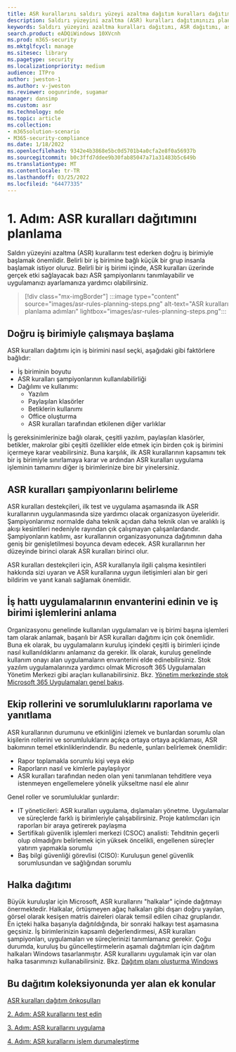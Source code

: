 ```yaml
---
title: ASR kurallarını saldırı yüzeyi azaltma dağıtım kuralları dağıtımı
description: Saldırı yüzeyini azaltma (ASR) kuralları dağıtımınızı planlamak için kılavuz sağlar.
keywords: Saldırı yüzeyini azaltma kuralları dağıtımı, ASR dağıtımı, asr kurallarını etkinleştirme, ASR'yi yapılandırma, izinsiz giriş engelleme sistemi, koruma kuralları, istismardan koruma kuralları, istismardan koruma kuralları, bulaşma önleme kuralları, Uç Nokta için Microsoft Defender, ASR kurallarını yapılandırma
search.product: eADQiWindows 10XVcnh
ms.prod: m365-security
ms.mktglfcycl: manage
ms.sitesec: library
ms.pagetype: security
ms.localizationpriority: medium
audience: ITPro
author: jweston-1
ms.author: v-jweston
ms.reviewer: oogunrinde, sugamar
manager: dansimp
ms.custom: asr
ms.technology: mde
ms.topic: article
ms.collection:
- m365solution-scenario
- M365-security-compliance
ms.date: 1/18/2022
ms.openlocfilehash: 9342e4b3868e5bc0d5701b4a0cfa2e8f0a56937b
ms.sourcegitcommit: b0c3ffd7ddee9b30fab85047a71a31483b5c649b
ms.translationtype: MT
ms.contentlocale: tr-TR
ms.lasthandoff: 03/25/2022
ms.locfileid: "64477335"
---
```

# <a name="step-1-plan-asr-rules-deployment"></a>1. Adım: ASR kuralları dağıtımını planlama

Saldırı yüzeyini azaltma (ASR) kurallarını test ederken doğru iş birimiyle başlamak önemlidir. Belirli bir iş birimine bağlı küçük bir grup insanla başlamak istiyor oluruz. Belirli bir iş birimi içinde, ASR kuralları üzerinde gerçek etki sağlayacak bazı ASR şampiyonlarını tanımlayabilir ve uygulamanızı ayarlamanıza yardımcı olabilirsiniz.

> [!div class="mx-imgBorder"]
> :::image type="content" source="images/asr-rules-planning-steps.png" alt-text="ASR kuralları planlama adımları" lightbox="images/asr-rules-planning-steps.png":::

## <a name="start-with-the-right-business-unit"></a>Doğru iş birimiyle çalışmaya başlama

ASR kuralları dağıtımı için iş birimini nasıl seçki, aşağıdaki gibi faktörlere bağlıdır:

- İş biriminin boyutu
- ASR kuralları şampiyonlarının kullanılabilirliği  
- Dağılımı ve kullanımı:
  - Yazılım
  - Paylaşılan klasörler
  - Betiklerin kullanımı
  - Office oluşturma
  - ASR kuralları tarafından etkilenen diğer varlıklar

İş gereksinimlerinize bağlı olarak, çeşitli yazılım, paylaşılan klasörler, betikler, makrolar gibi çeşitli özellikler elde etmek için birden çok iş birimini içermeye karar veabilirsiniz. Buna karşılık, ilk ASR kurallarının kapsamını tek bir iş birimiyle sınırlamaya karar ve ardından ASR kuralları uygulama işleminin tamamını diğer iş birimlerinize bire bir yinelersiniz.

## <a name="identify-asr--rules-champions"></a>ASR kuralları şampiyonlarını belirleme

ASR kuralları destekçileri, ilk test ve uygulama aşamasında ilk ASR kurallarının uygulanmasında size yardımcı olacak organizasyon üyeleridir. Şampiyonlarımız normalde daha teknik açıdan daha teknik olan ve aralıklı iş akışı kesintileri nedeniyle rayından çık çalışmayan çalışanlardandır. Şampiyonların katılımı, asr kurallarının organizasyonunıza dağıtımının daha geniş bir genişletilmesi boyunca devam edecek. ASR kurallarının her düzeyinde birinci olarak ASR kuralları birinci olur.

ASR kuralları destekçileri için, ASR kurallarıyla ilgili çalışma kesintileri hakkında sizi uyaran ve ASR kurallarına uygun iletişimleri alan bir geri bildirim ve yanıt kanalı sağlamak önemlidir.

## <a name="get-inventory-of-line-of-business-apps-and-understand-the-business-unit-processes"></a>İş hattı uygulamalarının envanterini edinin ve iş birimi işlemlerini anlama

Organizasyonu genelinde kullanılan uygulamaları ve iş birimi başına işlemleri tam olarak anlamak, başarılı bir ASR kuralları dağıtımı için çok önemlidir. Buna ek olarak, bu uygulamaların kuruluş içindeki çeşitli iş birimleri içinde nasıl kullanıldıklarını anlamanız da gerekir.
İlk olarak, kuruluş genelinde kullanım onayı alan uygulamaların envanterini elde edinebilirsiniz. Stok yazılım uygulamalarınıza yardımcı olmak Microsoft 365 Uygulamaları Yönetim Merkezi gibi araçları kullanabilirsiniz. Bkz. [Yönetim merkezinde stok Microsoft 365 Uygulamaları genel bakış](/deployoffice/admincenter/inventory).

## <a name="define-reporting-and-response-team-roles-and-responsibilities"></a>Ekip rollerini ve sorumluluklarını raporlama ve yanıtlama

ASR kurallarının durumunu ve etkinliğini izlemek ve bunlardan sorumlu olan kişilerin rollerini ve sorumluluklarını açıkça ortaya ortaya açıklaması, ASR bakımının temel etkinliklerindendir. Bu nedenle, şunları belirlemek önemlidir:

- Rapor toplamakla sorumlu kişi veya ekip
- Raporların nasıl ve kimlerle paylaşılıyor
- ASR kuralları tarafından neden olan yeni tanımlanan tehditlere veya istenmeyen engellemelere yönelik yükseltme nasıl ele alınır

Genel roller ve sorumluluklar şunlardır:

- IT yöneticileri: ASR kuralları uygulama, dışlamaları yönetme. Uygulamalar ve süreçlerde farklı iş birimleriyle çalışabilirsiniz. Proje katılımcıları için raporları bir araya getirerek paylaşma
- Sertifikalı güvenlik işlemleri merkezi (CSOC) analisti: Tehditnin geçerli olup olmadığını belirlemek için yüksek öncelikli, engellenen süreçler yatırım yapmakla sorumlu
- Baş bilgi güvenliği görevlisi (CISO): Kuruluşun genel güvenlik sorumlusundan ve sağlığından sorumlu

## <a name="ring-deployment"></a>Halka dağıtımı

Büyük kuruluşlar için Microsoft, ASR kurallarını "halkalar" içinde dağıtmayı önermektedir. Halkalar, örtüşmeyen ağaç halkaları gibi dışarı doğru yayılan, görsel olarak kesişen matris daireleri olarak temsil edilen cihaz gruplarıdır. En içteki halka başarıyla dağıtıldığında, bir sonraki halkayı test aşamasına geçsiniz. İş birimlerinizin kapsamlı değerlendirmesi, ASR kuralları şampiyonları, uygulamaları ve süreçlerinizi tanımlamanız gerekir.
Çoğu durumda, kuruluş bu güncelleştirmelerin aşamalı dağıtımları için dağıtım halkaları Windows tasarlanmıştır. ASR kurallarını uygulamak için var olan halka tasarımınızı kullanabilirsiniz.
Bkz. [Dağıtım planı oluşturma Windows](/windows/deployment/update/create-deployment-plan)

## <a name="additional-topics-in-this-deployment-collection"></a>Bu dağıtım koleksiyonunda yer alan ek konular

[ASR kuralları dağıtım önkoşulları](attack-surface-reduction-rules-deployment.md)

[2. Adım: ASR kurallarını test edin](attack-surface-reduction-rules-deployment-test.md)

[3. Adım: ASR kurallarını uygulama](attack-surface-reduction-rules-deployment-implement.md)

[4. Adım: ASR kurallarını işlem durumaleştirme](attack-surface-reduction-rules-deployment-operationalize.md)
